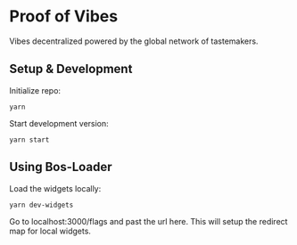 # Proof of Vibes

Vibes decentralized powered by the global network of tastemakers.

## Setup & Development

Initialize repo:
```
yarn
```

Start development version:
```
yarn start
```

## Using Bos-Loader

Load the widgets locally:
```
yarn dev-widgets
```

Go to localhost:3000/flags and past the url here.
This will setup the redirect map for local widgets.